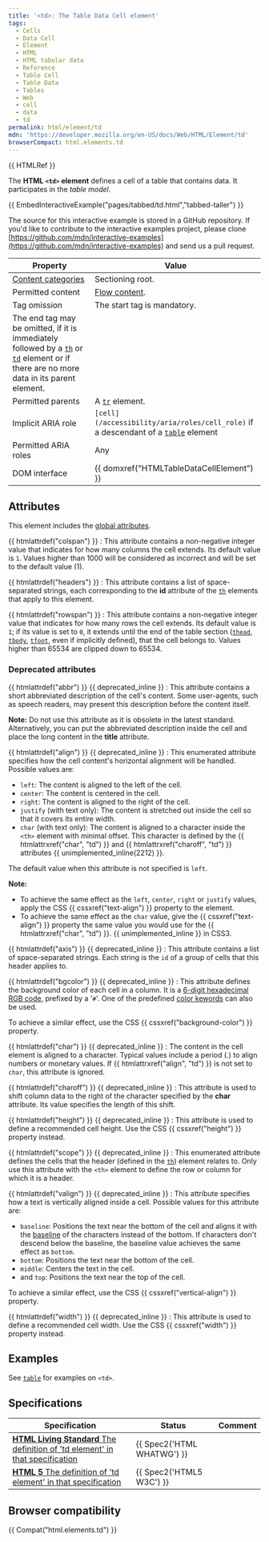 ```yaml
---
title: '<td>: The Table Data Cell element'
tags:
  - Cells
  - Data Cell
  - Element
  - HTML
  - HTML tabular data
  - Reference
  - Table Cell
  - Table Data
  - Tables
  - Web
  - cell
  - data
  - td
permalink: html/element/td
mdn: 'https://developer.mozilla.org/en-US/docs/Web/HTML/Element/td'
browserCompact: html.elements.td
---
```

{{ HTMLRef }}

The **HTML `<td>` element** defines a cell of a table that contains data. It participates in the _table model_.

{{ EmbedInteractiveExample("pages/tabbed/td.html","tabbed-taller") }}

The source for this interactive example is stored in a GitHub repository. If you'd like to contribute to the interactive examples project, please clone [https://github.com/mdn/interactive-examples](https://github.com/mdn/interactive-examples) and send us a pull request.

| Property | Value |
| --- | --- |
| [Content categories](/html/content_categories) | Sectioning root. |
| Permitted content | [Flow content](/en-US/docs/HTML/Content_categories#Flow_content). |
| Tag omission | The start tag is mandatory.  
The end tag may be omitted, if it is immediately followed by a [`th`](/html/element/th/) or [`td`](/html/element/td/) element or if there are no more data in its parent element. |
| Permitted parents | A [`tr`](/html/element/tr/) element. |
| Implicit ARIA role | `[cell](/accessibility/aria/roles/cell_role)` if a descendant of a [`table`](/html/element/table/) element |
| Permitted ARIA roles | Any |
| DOM interface | {{ domxref("HTMLTableDataCellElement") }} |

## Attributes

This element includes the [global attributes](/html/global_attributes).

{{ htmlattrdef("colspan") }}
: This attribute contains a non-negative integer value that indicates for how many columns the cell extends. Its default value is `1`. Values higher than 1000 will be considered as incorrect and will be set to the default value (1).

{{ htmlattrdef("headers") }}
: This attribute contains a list of space-separated strings, each corresponding to the **id** attribute of the [`th`](/html/element/th/) elements that apply to this element.

{{ htmlattrdef("rowspan") }}
: This attribute contains a non-negative integer value that indicates for how many rows the cell extends. Its default value is `1`; if its value is set to `0`, it extends until the end of the table section ([`thead`](/html/element/thead/), [`tbody`](/html/element/tbody/), [`tfoot`](/html/element/tfoot/), even if implicitly defined), that the cell belongs to. Values higher than 65534 are clipped down to 65534.

### Deprecated attributes

{{ htmlattrdef("abbr") }} {{ deprecated_inline }}
: This attribute contains a short abbreviated description of the cell's content. Some user-agents, such as speech readers, may present this description before the content itself.

**Note:** Do not use this attribute as it is obsolete in the latest standard. Alternatively, you can put the abbreviated description inside the cell and place the long content in the **title** attribute.

{{ htmlattrdef("align") }} {{ deprecated_inline }}
: This enumerated attribute specifies how the cell content's horizontal alignment will be handled. Possible values are:

-   `left`: The content is aligned to the left of the cell.
-   `center`: The content is centered in the cell.
-   `right`: The content is aligned to the right of the cell.
-   `justify` (with text only): The content is stretched out inside the cell so that it covers its entire width.
-   `char` (with text only): The content is aligned to a character inside the `<th>` element with minimal offset. This character is defined by the {{ htmlattrxref("char", "td") }} and {{ htmlattrxref("charoff", "td") }} attributes {{ unimplemented_inline(2212) }}.

The default value when this attribute is not specified is `left`.

**Note:**

-   To achieve the same effect as the `left`, `center`, `right` or `justify` values, apply the CSS {{ cssxref("text-align") }} property to the element.
-   To achieve the same effect as the `char` value, give the {{ cssxref("text-align") }} property the same value you would use for the {{ htmlattrxref("char", "td") }}. {{ unimplemented_inline }} in CSS3.

{{ htmlattrdef("axis") }} {{ deprecated_inline }}
: This attribute contains a list of space-separated strings. Each string is the `id` of a group of cells that this header applies to.

{{ htmlattrdef("bgcolor") }} {{ deprecated_inline }}
: This attribute defines the background color of each cell in a column. It is a [6-digit hexadecimal RGB code](/css/color_value#rgb_colors), prefixed by a '`#`'. One of the predefined [color kewords](/css/color_value#color_keywords) can also be used.

To achieve a similar effect, use the CSS {{ cssxref("background-color") }} property.

{{ htmlattrdef("char") }} {{ deprecated_inline }}
: The content in the cell element is aligned to a character. Typical values include a period (.) to align numbers or monetary values. If {{ htmlattrxref("align", "td") }} is not set to `char`, this attribute is ignored.

{{ htmlattrdef("charoff") }} {{ deprecated_inline }}
: This attribute is used to shift column data to the right of the character specified by the **char** attribute. Its value specifies the length of this shift.

{{ htmlattrdef("height") }} {{ deprecated_inline }}
: This attribute is used to define a recommended cell height. Use the CSS {{ cssxref("height") }} property instead.

{{ htmlattrdef("scope") }} {{ deprecated_inline }}
: This enumerated attribute defines the cells that the header (defined in the [`th`](/html/element/th/)) element relates to. Only use this attribute with the `<th>` element to define the row or column for which it is a header.

{{ htmlattrdef("valign") }} {{ deprecated_inline }}
: This attribute specifies how a text is vertically aligned inside a cell. Possible values for this attribute are:

-   `baseline`: Positions the text near the bottom of the cell and aligns it with the [baseline](https://en.wikipedia.org/wiki/Baseline_%28typography%29) of the characters instead of the bottom. If characters don't descend below the baseline, the baseline value achieves the same effect as `bottom`.
-   `bottom`: Positions the text near the bottom of the cell.
-   `middle`: Centers the text in the cell.
-   and `top`: Positions the text near the top of the cell.

To achieve a similar effect, use the CSS {{ cssxref("vertical-align") }} property.

{{ htmlattrdef("width") }} {{ deprecated_inline }}
: This attribute is used to define a recommended cell width. Use the CSS {{ cssxref("width") }} property instead.

## Examples

See [`table`](/html/element/table/) for examples on `<td>`.

## Specifications

| Specification | Status | Comment |
| --- | --- | --- |
| [**HTML Living Standard** The definition of 'td element' in that specification](https://html.spec.whatwg.org/multipage/tables.html#the-td-element) | {{ Spec2('HTML WHATWG') }} |  |
| [**HTML 5** The definition of 'td element' in that specification](https://www.w3.org/TR/html52/tabular-data.html#the-td-element) | {{ Spec2('HTML5 W3C') }} |  |

## Browser compatibility

{{ Compat("html.elements.td") }}
